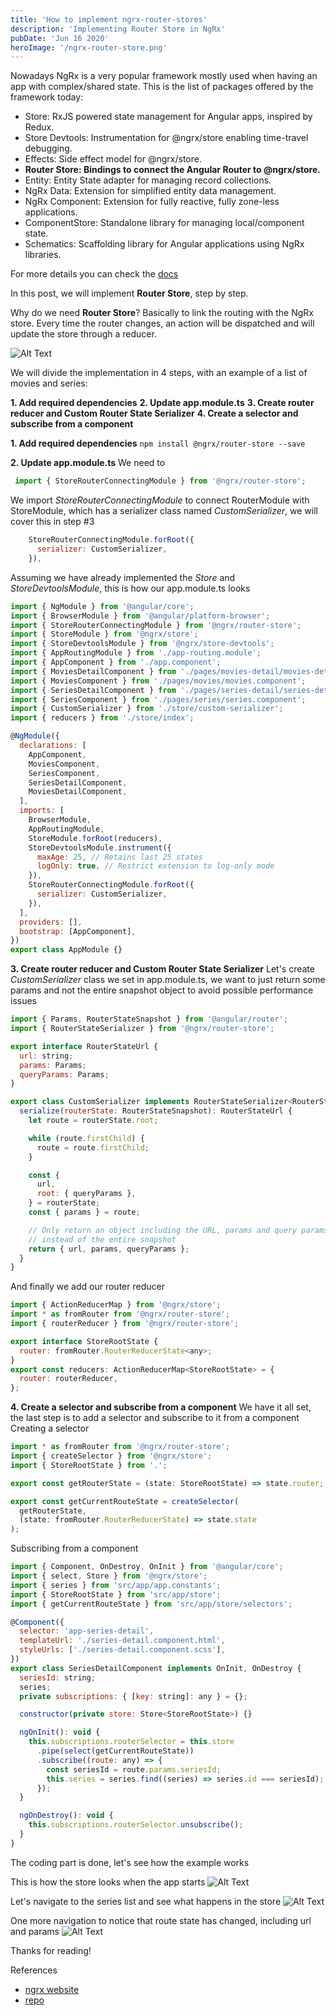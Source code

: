 ```yaml
---
title: 'How to implement ngrx-router-stores'
description: 'Implementing Router Store in NgRx'
pubDate: 'Jun 16 2020'
heroImage: '/ngrx-router-store.png'
---
```



Nowadays NgRx is a very popular framework mostly used when having an app with complex/shared state.
This is the list of packages offered by the framework today:
* Store: RxJS powered state management for Angular apps, inspired by Redux.
* Store Devtools: Instrumentation for @ngrx/store enabling time-travel debugging.
* Effects: Side effect model for @ngrx/store.
* **Router Store: Bindings to connect the Angular Router to @ngrx/store.**
* Entity: Entity State adapter for managing record collections.
* NgRx Data: Extension for simplified entity data management.
* NgRx Component: Extension for fully reactive, fully zone-less applications. 
* ComponentStore: Standalone library for managing local/component state.
* Schematics: Scaffolding library for Angular applications using NgRx libraries.

For more details you can check the [docs](https://ngrx.io/docs)

In this post, we will implement **Router Store**, step by step.

Why do we need **Router Store**? Basically to link the routing with the NgRx store. Every time the router changes, an action will be dispatched and will update the store through a reducer.

![Alt Text](https://dev-to-uploads.s3.amazonaws.com/i/ktgzqvjevwfnpjmg8qmk.png)


We will divide the implementation in 4 steps, with an example of a list of movies and series:

**1. Add required dependencies**
**2. Update app.module.ts**
**3. Create router reducer and Custom Router State Serializer**
**4. Create a selector and subscribe from a component**

**1. Add required dependencies**
`npm install @ngrx/router-store --save`

**2. Update app.module.ts**
We need to
```javascript
 import { StoreRouterConnectingModule } from '@ngrx/router-store';
```

We import _StoreRouterConnectingModule_ to connect RouterModule with StoreModule, which has a serializer class named _CustomSerializer_, we will cover this in step #3

```javascript 
    StoreRouterConnectingModule.forRoot({
      serializer: CustomSerializer,
    }),
```
Assuming we have already implemented the _Store_ and _StoreDevtoolsModule_, this is how our app.module.ts looks
```javascript 
import { NgModule } from '@angular/core';
import { BrowserModule } from '@angular/platform-browser';
import { StoreRouterConnectingModule } from '@ngrx/router-store';
import { StoreModule } from '@ngrx/store';
import { StoreDevtoolsModule } from '@ngrx/store-devtools';
import { AppRoutingModule } from './app-routing.module';
import { AppComponent } from './app.component';
import { MoviesDetailComponent } from './pages/movies-detail/movies-detail.component';
import { MoviesComponent } from './pages/movies/movies.component';
import { SeriesDetailComponent } from './pages/series-detail/series-detail.component';
import { SeriesComponent } from './pages/series/series.component';
import { CustomSerializer } from './store/custom-serializer';
import { reducers } from './store/index';

@NgModule({
  declarations: [
    AppComponent,
    MoviesComponent,
    SeriesComponent,
    SeriesDetailComponent,
    MoviesDetailComponent,
  ],
  imports: [
    BrowserModule,
    AppRoutingModule,
    StoreModule.forRoot(reducers),
    StoreDevtoolsModule.instrument({
      maxAge: 25, // Retains last 25 states
      logOnly: true, // Restrict extension to log-only mode
    }),
    StoreRouterConnectingModule.forRoot({
      serializer: CustomSerializer,
    }),
  ],
  providers: [],
  bootstrap: [AppComponent],
})
export class AppModule {}
```

**3. Create router reducer and Custom Router State Serializer**
Let's create _CustomSerializer_ class we set in app.module.ts, we want to just return some params and not the entire snapshot object to avoid possible performance issues
```javascript 
import { Params, RouterStateSnapshot } from '@angular/router';
import { RouterStateSerializer } from '@ngrx/router-store';

export interface RouterStateUrl {
  url: string;
  params: Params;
  queryParams: Params;
}

export class CustomSerializer implements RouterStateSerializer<RouterStateUrl> {
  serialize(routerState: RouterStateSnapshot): RouterStateUrl {
    let route = routerState.root;

    while (route.firstChild) {
      route = route.firstChild;
    }

    const {
      url,
      root: { queryParams },
    } = routerState;
    const { params } = route;

    // Only return an object including the URL, params and query params
    // instead of the entire snapshot
    return { url, params, queryParams };
  }
}
```
And finally we add our router reducer 
```javascript 
import { ActionReducerMap } from '@ngrx/store';
import * as fromRouter from '@ngrx/router-store';
import { routerReducer } from '@ngrx/router-store';

export interface StoreRootState {
  router: fromRouter.RouterReducerState<any>;
}
export const reducers: ActionReducerMap<StoreRootState> = {
  router: routerReducer,
};
```
**4. Create a selector and subscribe from a component**
We have it all set, the last step is to add a selector and subscribe to it from a component
Creating a selector

```javascript 
import * as fromRouter from '@ngrx/router-store';
import { createSelector } from '@ngrx/store';
import { StoreRootState } from '.';

export const getRouterState = (state: StoreRootState) => state.router;

export const getCurrentRouteState = createSelector(
  getRouterState,
  (state: fromRouter.RouterReducerState) => state.state
);

```
Subscribing from a component
```javascript
import { Component, OnDestroy, OnInit } from '@angular/core';
import { select, Store } from '@ngrx/store';
import { series } from 'src/app/app.constants';
import { StoreRootState } from 'src/app/store';
import { getCurrentRouteState } from 'src/app/store/selectors';

@Component({
  selector: 'app-series-detail',
  templateUrl: './series-detail.component.html',
  styleUrls: ['./series-detail.component.scss'],
})
export class SeriesDetailComponent implements OnInit, OnDestroy {
  seriesId: string;
  series;
  private subscriptions: { [key: string]: any } = {};

  constructor(private store: Store<StoreRootState>) {}

  ngOnInit(): void {
    this.subscriptions.routerSelector = this.store
      .pipe(select(getCurrentRouteState))
      .subscribe((route: any) => {
        const seriesId = route.params.seriesId;
        this.series = series.find((series) => series.id === seriesId);
      });
  }

  ngOnDestroy(): void {
    this.subscriptions.routerSelector.unsubscribe();
  }
}
```
The coding part is done, let's see how the example works

This is how the store looks when the app starts
![Alt Text](https://dev-to-uploads.s3.amazonaws.com/i/k5h0vlgwkovnfqat9n67.png)

Let's navigate to the series list and see what happens in the store
![Alt Text](https://dev-to-uploads.s3.amazonaws.com/i/1h0dyypi2obu14vqw363.png)

One more navigation to notice that route state has changed, including url and params
![Alt Text](https://dev-to-uploads.s3.amazonaws.com/i/sv4s0nwdbyu2fz53es2t.png)

Thanks for reading!

References
* [ngrx website](https://ngrx.io/docs)
* [repo](https://github.com/salimchemes/ngrx-router-state)


